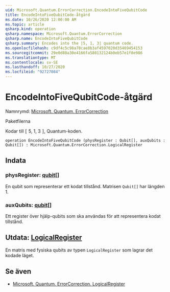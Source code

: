```yaml
---
uid: Microsoft.Quantum.ErrorCorrection.EncodeIntoFiveQubitCode
title: EncodeIntoFiveQubitCode-åtgärd
ms.date: 10/26/2020 12:00:00 AM
ms.topic: article
qsharp.kind: operation
qsharp.namespace: Microsoft.Quantum.ErrorCorrection
qsharp.name: EncodeIntoFiveQubitCode
qsharp.summary: Encodes into the ⟦5, 1, 3⟧ quantum code.
ms.openlocfilehash: c9df4c5c98a78cae8b3af4597020d35469454153
ms.sourcegitcommit: 29e0d88a30e4166fa580132124b0eb57e1f0e986
ms.translationtype: MT
ms.contentlocale: sv-SE
ms.lasthandoff: 10/27/2020
ms.locfileid: "92727084"
---
```

# <a name="encodeintofivequbitcode-operation"></a>EncodeIntoFiveQubitCode-åtgärd

Namnrymd: [Microsoft. Quantum. ErrorCorrection](xref:Microsoft.Quantum.ErrorCorrection)

Paketfilerna [](https://nuget.org/packages/)


Kodar till ⟦ 5, 1, 3 ⟧, Quantum-koden.

```qsharp
operation EncodeIntoFiveQubitCode (physRegister : Qubit[], auxQubits : Qubit[]) : Microsoft.Quantum.ErrorCorrection.LogicalRegister
```


## <a name="input"></a>Indata

### <a name="physregister--qubit"></a>physRegister: [qubit](xref:microsoft.quantum.lang-ref.qubit)[]

En qubit som representerar ett kodat tillstånd. Matrisen `Qubit[]` har längden 1.


### <a name="auxqubits--qubit"></a>auxQubits: [qubit](xref:microsoft.quantum.lang-ref.qubit)[]

Ett register över hjälp-qubits som ska användas för att representera kodat tillstånd.



## <a name="output--logicalregister"></a>Utdata: [LogicalRegister](xref:Microsoft.Quantum.ErrorCorrection.LogicalRegister)

En matris med fysiska qubits av typen `LogicalRegister` som lagrar det kodade läget.

## <a name="see-also"></a>Se även

- [Microsoft. Quantum. ErrorCorrection. LogicalRegister](xref:Microsoft.Quantum.ErrorCorrection.LogicalRegister)